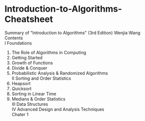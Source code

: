 # Introduction-to-Algorithms-Cheatsheet
Summary of "Introduction to Algorithms" (3rd Edition)
Wenjia Wang
Contents<br/>
I Foundations<br/>
  1. The Role of Algorithms in Computing<br/>
  2. Getting Started<br/>
  3. Growth of Functions<br/>
  4. Divide & Conquer<br/>
  5. Probabilistic Analysis & Randomized Algorithms<br/>
II Sorting and Order Statistics<br/>
  6. Heapsort<br/>
  7. Quicksort<br/>
  8. Sorting in Linear Time<br/>
  9. Medians & Order Statistics<br/>
III Data Structures<br/>
IV Advanced Design and Analysis Techniques<br/>
Chater 1<br/>
